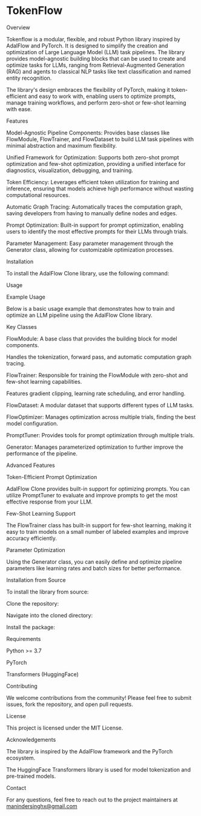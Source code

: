 # TokenFlow
Overview

Tokenflow is a modular, flexible, and robust Python library inspired by AdalFlow and PyTorch. It is designed to simplify the creation and optimization of Large Language Model (LLM) task pipelines. The library provides model-agnostic building blocks that can be used to create and optimize tasks for LLMs, ranging from Retrieval-Augmented Generation (RAG) and agents to classical NLP tasks like text classification and named entity recognition.

The library's design embraces the flexibility of PyTorch, making it token-efficient and easy to work with, enabling users to optimize prompts, manage training workflows, and perform zero-shot or few-shot learning with ease.

Features

Model-Agnostic Pipeline Components: Provides base classes like FlowModule, FlowTrainer, and FlowDataset to build LLM task pipelines with minimal abstraction and maximum flexibility.

Unified Framework for Optimization: Supports both zero-shot prompt optimization and few-shot optimization, providing a unified interface for diagnostics, visualization, debugging, and training.

Token Efficiency: Leverages efficient token utilization for training and inference, ensuring that models achieve high performance without wasting computational resources.

Automatic Graph Tracing: Automatically traces the computation graph, saving developers from having to manually define nodes and edges.

Prompt Optimization: Built-in support for prompt optimization, enabling users to identify the most effective prompts for their LLMs through trials.

Parameter Management: Easy parameter management through the Generator class, allowing for customizable optimization processes.

Installation

To install the AdalFlow Clone library, use the following command:

Usage

Example Usage

Below is a basic usage example that demonstrates how to train and optimize an LLM pipeline using the AdalFlow Clone library.

Key Classes

FlowModule: A base class that provides the building block for model components.

Handles the tokenization, forward pass, and automatic computation graph tracing.

FlowTrainer: Responsible for training the FlowModule with zero-shot and few-shot learning capabilities.

Features gradient clipping, learning rate scheduling, and error handling.

FlowDataset: A modular dataset that supports different types of LLM tasks.

FlowOptimizer: Manages optimization across multiple trials, finding the best model configuration.

PromptTuner: Provides tools for prompt optimization through multiple trials.

Generator: Manages parameterized optimization to further improve the performance of the pipeline.

Advanced Features

Token-Efficient Prompt Optimization

AdalFlow Clone provides built-in support for optimizing prompts. You can utilize PromptTuner to evaluate and improve prompts to get the most effective response from your LLM.

Few-Shot Learning Support

The FlowTrainer class has built-in support for few-shot learning, making it easy to train models on a small number of labeled examples and improve accuracy efficiently.

Parameter Optimization

Using the Generator class, you can easily define and optimize pipeline parameters like learning rates and batch sizes for better performance.

Installation from Source

To install the library from source:

Clone the repository:

Navigate into the cloned directory:

Install the package:

Requirements

Python >= 3.7

PyTorch

Transformers (HuggingFace)

Contributing

We welcome contributions from the community! Please feel free to submit issues, fork the repository, and open pull requests.

License

This project is licensed under the MIT License.

Acknowledgements

The library is inspired by the AdalFlow framework and the PyTorch ecosystem.

The HuggingFace Transformers library is used for model tokenization and pre-trained models.

Contact

For any questions, feel free to reach out to the project maintainers at manindersinghx@gmail.com

